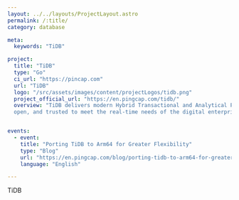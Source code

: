```yaml
---
layout: ../../layouts/ProjectLayout.astro
permalink: /:title/
category: database

meta:
  keywords: "TiDB"

project:
  title: "TiDB"
  type: "Go"
  ci_url: "https://pincap.com"
  url: "TiDB"
  logo: "/src/assets/images/content/projectLogos/tidb.png"
  project_official_url: "https://en.pingcap.com/tidb/"
  overview: "TiDB delivers modern Hybrid Transactional and Analytical Processing. TiDB is effortlessly scalable,
  open, and trusted to meet the real-time needs of the digital enterprise."


events:
  - event:
    title: "Porting TiDB to Arm64 for Greater Flexibility"
    type: "Blog"
    url: "https://en.pingcap.com/blog/porting-tidb-to-arm64-for-greater-flexibility/"
    language: "English"

---
```


<p>TiDB</p>
